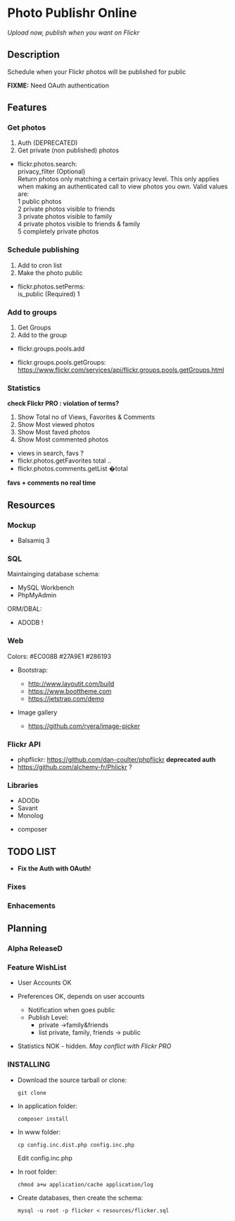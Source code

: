 Photo Publishr Online
================
_Upload now, publish when you want on Flickr_


Description
-----------

Schedule when your Flickr photos will be published for public  


__FIXME:__ Need OAuth authentication 


## Features 

### Get photos
1.  Auth (DEPRECATED)
2.  Get private (non published) photos

-   flickr.photos.search:  
        privacy\_filter (Optional)  
        Return photos only matching a certain privacy level. This only applies
        when making an authenticated call to view photos you own. Valid values
        are:  
            1 public photos  
            2 private photos visible to friends  
            3 private photos visible to family  
            4 private photos visible to friends & family  
            5 completely private photos

### Schedule publishing

1.  Add to cron list
2.  Make the photo public

-   flickr.photos.setPerms:  
    is\_public (Required) 1

### Add to groups

1.  Get Groups
2.  Add to the group

-   flickr.groups.pools.add

<!-- -->

-   flickr.groups.pools.getGroups:
    https://www.flickr.com/services/api/flickr.groups.pools.getGroups.html

### Statistics

**check Flickr PRO : violation of terms?**


1.  Show Total no of Views, Favorites & Comments
2.  Show Most viewed photos
3.  Show Most faved photos
4.  Show Most commented photos

-   views in search, favs ?
-   flickr.photos.getFavorites total ..
-   flickr.photos.comments.getList �total

**favs + comments no real time**

Resources
---------

### Mockup

-   Balsamiq 3

### SQL

Maintainging database schema:

  * MySQL Workbench 
  * PhpMyAdmin          
  
ORM/DBAL:

 * ADODB       !
 
 

### Web

Colors: #EC008B #27A9E1 #286193

-   Bootstrap:
     * http://www.layoutit.com/build
     * https://www.boottheme.com   
     * https://jetstrap.com/demo    
     
- Image gallery
    * https://github.com/rvera/image-picker
     

### Flickr API

-   phpflickr: https://github.com/dan-coulter/phpflickr  **deprecated auth**
-   https://github.com/alchemy-fr/Phlickr ?

### Libraries  


* ADODb
* Savant
* Monolog

- composer


TODO LIST
----

-  __Fix the Auth with OAuth!__

### Fixes



### Enhacements



Planning
--------

### Alpha ReleaseD





### Feature WishList

* User Accounts  OK

* Preferences               OK, depends on user accounts
  - Notification when goes public
  - Publish Level: 
    * private ->family&friends
    * list private, family, friends -> public
* Statistics NOK - hidden. _May conflict with Flickr PRO_ 
  
   

### INSTALLING

-   Download the source tarball or clone:
    
        git clone 

-   In application folder:
        
        composer install

-   In www folder:
    
        cp config.inc.dist.php config.inc.php

       Edit config.inc.php

-   In root folder:
    
        chmod a+w application/cache application/log

-   Create databases, then create the schema:
    
        mysql -u root -p flicker < resources/flicker.sql


